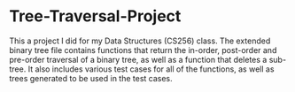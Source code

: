 # Tree-Traversal-Project
This a project I did for my Data Structures (CS256) class. The extended binary tree file contains functions that return the in-order, post-order and pre-order traversal of a binary tree, as well as a function that deletes a sub-tree. It also includes various test cases for all of the functions, as well as trees generated to be used in the test cases. 
